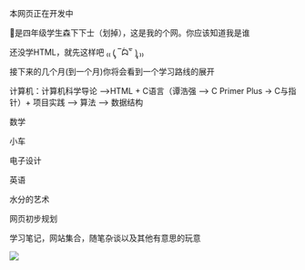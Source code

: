 <p>本网页正在开发中</p>
<p>👴是四年级学生森下下士（划掉），这是我的个网。你应该知道我是谁 </p>
<p>还没学HTML，就先这样吧  ₍₍ (̨̡ ‾᷄ᗣ‾᷅ )̧̢ ₎₎  </p>
<p>接下来的几个月(到一个月)你将会看到一个学习路线的展开</p>
<p>计算机：计算机科学导论 —>HTML + C语言（谭浩强 —> C Primer Plus -> C与指针）+ 项目实践 —> 算法 —> 数据结构</p>
<p>数学</p>
<p>小车</p>
<p>电子设计</p>
<p>英语</p>
<p>水分的艺术</p>

<p>网页初步规划</p>
<p>学习笔记，网站集合，随笔杂谈以及其他有意思的玩意</p>
<img     src="https://gimg2.baidu.com/image_search/src=http%3A%2F%2Fimgs.aixifan.com%2Flive%2F1502352906290%2F1502352906290.jpg&refer=http%3A%2F%2Fimgs.aixifan.com&app=2002&size=f9999,10000&q=a80&n=0&g=0n&fmt=jpeg?sec=1616775317&t=ba8f108b3e9489a90bd46aa8886e4100"/>
